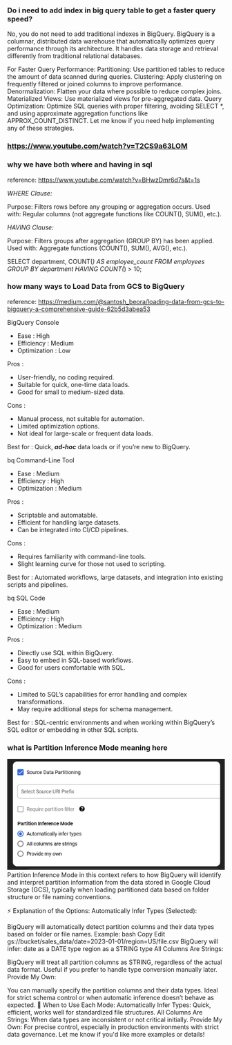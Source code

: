 ### Do i need to add index in big query table to get a faster query speed?

No, you do not need to add traditional indexes in BigQuery. BigQuery is a columnar, distributed data warehouse that automatically optimizes query performance through its architecture. It handles data storage and retrieval differently from traditional relational databases.

For Faster Query Performance:
Partitioning: Use partitioned tables to reduce the amount of data scanned during queries.
Clustering: Apply clustering on frequently filtered or joined columns to improve performance.
Denormalization: Flatten your data where possible to reduce complex joins.
Materialized Views: Use materialized views for pre-aggregated data.
Query Optimization: Optimize SQL queries with proper filtering, avoiding SELECT *, and using approximate aggregation functions like APPROX_COUNT_DISTINCT.
Let me know if you need help implementing any of these strategies.


### https://www.youtube.com/watch?v=T2CS9a63LOM

### why we have both where and having in sql
reference: https://www.youtube.com/watch?v=BHwzDmr6d7s&t=1s

*WHERE Clause:*

Purpose: Filters rows before any grouping or aggregation occurs.
Used with: Regular columns (not aggregate functions like COUNT(), SUM(), etc.).

*HAVING Clause:*

Purpose: Filters groups after aggregation (GROUP BY) has been applied.
Used with: Aggregate functions (COUNT(), SUM(), AVG(), etc.).

SELECT department, COUNT(*) AS employee_count
FROM employees
GROUP BY department
HAVING COUNT(*) > 10;


### how many ways to Load Data from GCS to BigQuery
reference: https://medium.com/@santosh_beora/loading-data-from-gcs-to-bigquery-a-comprehensive-guide-62b5d3abea53

BigQuery Console
- Ease : High
- Efficiency : Medium
- Optimization : Low

Pros :
- User-friendly, no coding required.
- Suitable for quick, one-time data loads.
- Good for small to medium-sized data.

Cons :
- Manual process, not suitable for automation.
- Limited optimization options.
- Not ideal for large-scale or frequent data loads.

Best for : Quick, ***ad-hoc*** data loads or if you’re new to BigQuery.

bq Command-Line Tool
- Ease : Medium
- Efficiency : High
- Optimization : Medium

Pros :
- Scriptable and automatable.
- Efficient for handling large datasets.
- Can be integrated into CI/CD pipelines.

Cons :
- Requires familiarity with command-line tools.
- Slight learning curve for those not used to scripting.

Best for : Automated workflows, large datasets, and integration into existing scripts and pipelines.

bq SQL Code
- Ease : Medium
- Efficiency : High
- Optimization : Medium

Pros :
- Directly use SQL within BigQuery.
- Easy to embed in SQL-based workflows.
- Good for users comfortable with SQL.

Cons :
- Limited to SQL’s capabilities for error handling and complex transformations.
- May require additional steps for schema management.

Best for : SQL-centric environments and when working within BigQuery’s SQL editor or embedding in other SQL scripts.

### what is Partition Inference Mode meaning here
![alt text](image.png)
Partition Inference Mode in this context refers to how BigQuery will identify and interpret partition information from the data stored in Google Cloud Storage (GCS), typically when loading partitioned data based on folder structure or file naming conventions.

⚡ Explanation of the Options:
Automatically Infer Types (Selected):

BigQuery will automatically detect partition columns and their data types based on folder or file names.
Example:
bash
Copy
Edit
gs://bucket/sales_data/date=2023-01-01/region=US/file.csv
BigQuery will infer:
date as a DATE type
region as a STRING type
All Columns Are Strings:

BigQuery will treat all partition columns as STRING, regardless of the actual data format.
Useful if you prefer to handle type conversion manually later.
Provide My Own:

You can manually specify the partition columns and their data types.
Ideal for strict schema control or when automatic inference doesn’t behave as expected.
🚀 When to Use Each Mode:
Automatically Infer Types: Quick, efficient, works well for standardized file structures.
All Columns Are Strings: When data types are inconsistent or not critical initially.
Provide My Own: For precise control, especially in production environments with strict data governance.
Let me know if you'd like more examples or details!